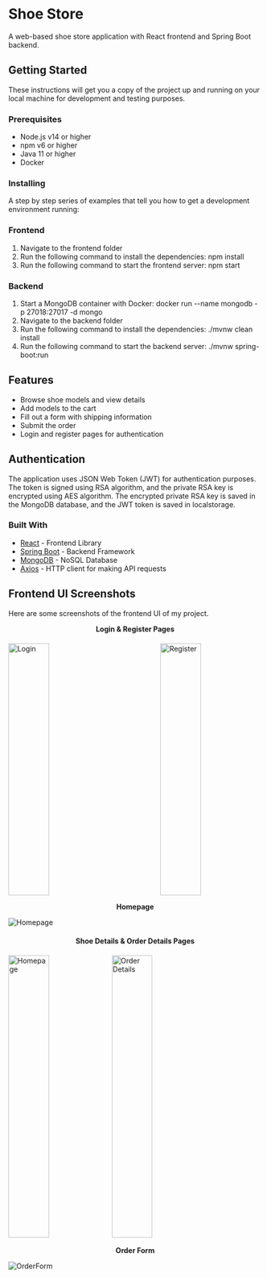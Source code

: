 # Shoe Store

A web-based shoe store application with React frontend and Spring Boot backend.

## Getting Started

These instructions will get you a copy of the project up and running on your local machine for development and testing purposes.

### Prerequisites

- Node.js v14 or higher
- npm v6 or higher
- Java 11 or higher
- Docker

### Installing

A step by step series of examples that tell you how to get a development environment running:

### Frontend

1. Navigate to the frontend folder
2. Run the following command to install the dependencies: npm install
3. Run the following command to start the frontend server: npm start

### Backend

1. Start a MongoDB container with Docker: docker run --name mongodb -p 27018:27017 -d mongo
2. Navigate to the backend folder
3. Run the following command to install the dependencies: ./mvnw clean install
4. Run the following command to start the backend server: ./mvnw spring-boot:run



## Features

- Browse shoe models and view details
- Add models to the cart
- Fill out a form with shipping information
- Submit the order
- Login and register pages for authentication

## Authentication

The application uses JSON Web Token (JWT) for authentication purposes. The token is signed using RSA algorithm, and the private RSA key is encrypted using AES algorithm. The encrypted private RSA key is saved in the MongoDB database, and the JWT token is saved in localstorage.


### Built With

- [React](https://reactjs.org/) - Frontend Library
- [Spring Boot](https://spring.io/projects/spring-boot) - Backend Framework
- [MongoDB](https://www.mongodb.com/) - NoSQL Database
- [Axios](https://github.com/axios/axios) - HTTP client for making API requests

## Frontend UI Screenshots

Here are some screenshots of the frontend UI of my project.

<div style="flex-basis: 100%; margin-bottom: 20px;">
    <p style="text-align: center; font-weight: bold;">Login & Register Pages</p>
  </div>

<div style="display: flex; flex-wrap: nowrap; justify-content: space-between;">
    <img src="https://github.com/lavdimPireva/springboot-react-project/blob/main/screenshot/frontend_login_page.png?raw=true" alt="Login" width="40%" height="500">
    <img src="https://github.com/lavdimPireva/springboot-react-project/blob/main/screenshot/frontend_Register_page.png?raw=true" alt="Register" width="40%" height="500">
  </div>

  <div style="flex-basis: 100%; margin-bottom: 20px;">
    <p style="text-align: center; font-weight: bold;">Homepage</p>
    <img src="https://github.com/lavdimPireva/springboot-react-project/blob/main/screenshot/frontend_homepage.png" alt="Homepage" width="auto" height="auto">
  </div>

   <div style="flex-basis: 100%; margin-bottom: 20px;">
    <p style="text-align: center; font-weight: bold;">Shoe Details & Order Details Pages</p>
  </div>
  
  <div margin-bottom: 20px;">
    <img src="https://github.com/lavdimPireva/springboot-react-project/blob/main/screenshot/frontend_shoe_details.png" alt="Homepage" width="40%" height="560">  
    <img src="https://github.com/lavdimPireva/springboot-react-project/blob/main/screenshot/frontend_order_details.png" alt="Order Details" width="40%" height="560">
  </div>
  
   <div style="flex-basis: 100%; margin-bottom: 20px;">
    <p style="text-align: center; font-weight: bold;">Order Form</p>
    <img src="https://github.com/lavdimPireva/springboot-react-project/blob/main/screenshot/frontend_form_order.png" alt="OrderForm" width="auto" height="auto">
  </div>
  
</div>




























